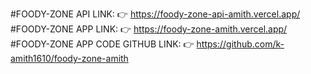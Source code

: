 #FOODY-ZONE API LINK:
👉 https://foody-zone-api-amith.vercel.app/
#FOODY-ZONE APP LINK:
👉 https://foody-zone-amith.vercel.app/
#FOODY-ZONE APP CODE GITHUB LINK:
👉 https://github.com/k-amith1610/foody-zone-amith
